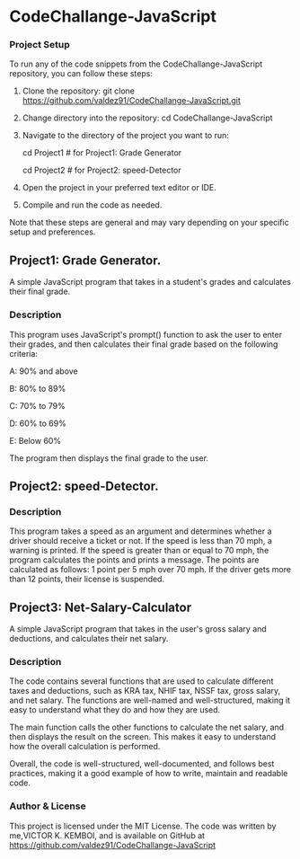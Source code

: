 # CodeChallange-JavaScript

### Project Setup

To run any of the code snippets from the CodeChallange-JavaScript repository, you can follow these steps:

1.  Clone the repository:
    git clone https://github.com/valdez91/CodeChallange-JavaScript.git
2.  Change directory into the repository:
    cd CodeChallange-JavaScript
3.  Navigate to the directory of the project you want to run:

    cd Project1 # for Project1: Grade Generator

    cd Project2 # for Project2: speed-Detector

4.  Open the project in your preferred text editor or IDE.
5.  Compile and run the code as needed.

Note that these steps are general and may vary depending on your specific setup and preferences.

## Project1: Grade Generator.

A simple JavaScript program that takes in a student's grades and calculates their final grade.

### Description

This program uses JavaScript's prompt() function to ask the user to enter their grades, and then calculates their final grade based on the following criteria:

A: 90% and above

B: 80% to 89%

C: 70% to 79%

D: 60% to 69%

E: Below 60%

The program then displays the final grade to the user.

## Project2: speed-Detector.

### Description

This program takes a speed as an argument and determines whether a driver should receive a ticket or not. If the speed is less than 70 mph, a warning is printed. If the speed is greater than or equal to 70 mph, the program calculates the points and prints a message. The points are calculated as follows: 1 point per 5 mph over 70 mph. If the driver gets more than 12 points, their license is suspended.

## Project3: Net-Salary-Calculator

A simple JavaScript program that takes in the user's gross salary and deductions, and calculates their net salary.

### Description

The code contains several functions that are used to calculate different taxes and deductions, such as KRA tax, NHIF tax, NSSF tax, gross salary, and net salary. The functions are well-named and well-structured, making it easy to understand what they do and how they are used.

The main function calls the other functions to calculate the net salary, and then displays the result on the screen. This makes it easy to understand how the overall calculation is performed.

Overall, the code is well-structured, well-documented, and follows best practices, making it a good example of how to write, maintain and readable code.

### Author & License

This project is licensed under the MIT License. The code was written by me,VICTOR K. KEMBOI, and is available on GitHub at https://github.com/valdez91/CodeChallange-JavaScript
